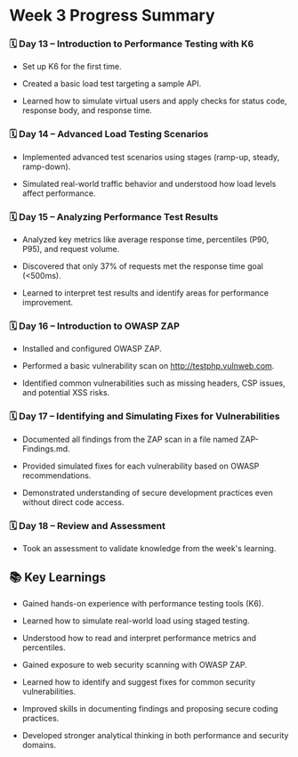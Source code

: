 # Week 3 Progress Summary
### 🗓️ Day 13 – Introduction to Performance Testing with K6

- Set up K6 for the first time.

- Created a basic load test targeting a sample API.

- Learned how to simulate virtual users and apply checks for status code, response body, and response time.

### 🗓️ Day 14 – Advanced Load Testing Scenarios

- Implemented advanced test scenarios using stages (ramp-up, steady, ramp-down).

- Simulated real-world traffic behavior and understood how load levels affect performance.

### 🗓️ Day 15 – Analyzing Performance Test Results

- Analyzed key metrics like average response time, percentiles (P90, P95), and request volume.

- Discovered that only 37% of requests met the response time goal (<500ms).

- Learned to interpret test results and identify areas for performance improvement.

### 🗓️ Day 16 – Introduction to OWASP ZAP

- Installed and configured OWASP ZAP.

- Performed a basic vulnerability scan on http://testphp.vulnweb.com.

- Identified common vulnerabilities such as missing headers, CSP issues, and potential XSS risks.

### 🗓️ Day 17 – Identifying and Simulating Fixes for Vulnerabilities

- Documented all findings from the ZAP scan in a file named ZAP-Findings.md.

- Provided simulated fixes for each vulnerability based on OWASP recommendations.

- Demonstrated understanding of secure development practices even without direct code access.

### 🗓️ Day 18 – Review and Assessment

- Took an assessment to validate knowledge from the week's learning.

## 📚 Key Learnings

- Gained hands-on experience with performance testing tools (K6).

- Learned how to simulate real-world load using staged testing.

- Understood how to read and interpret performance metrics and percentiles.

- Gained exposure to web security scanning with OWASP ZAP.

- Learned how to identify and suggest fixes for common security vulnerabilities.

- Improved skills in documenting findings and proposing secure coding practices.

- Developed stronger analytical thinking in both performance and security domains.